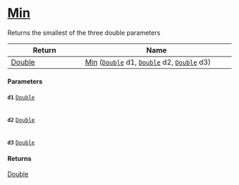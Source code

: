 # [Min](./MathHelper--Min.md)

Returns the smallest of the three double parameters

| Return<div><a href="#"><img width=225></a></div> | Name<div><a href="#"><img width=525></a></div> | 
| --- | --- | 
| [Double](https://docs.microsoft.com/en-us/dotnet/api/System.Double) | [Min](./MathHelper--Min.md) ([`Double`](https://docs.microsoft.com/en-us/dotnet/api/System.Double) d1, [`Double`](https://docs.microsoft.com/en-us/dotnet/api/System.Double) d2, [`Double`](https://docs.microsoft.com/en-us/dotnet/api/System.Double) d3) | 


#### Parameters
**`d1`**  [`Double`](https://docs.microsoft.com/en-us/dotnet/api/System.Double)<br><br><br>**`d2`**  [`Double`](https://docs.microsoft.com/en-us/dotnet/api/System.Double)<br><br><br>**`d3`**  [`Double`](https://docs.microsoft.com/en-us/dotnet/api/System.Double)<br>
#### Returns
[Double](https://docs.microsoft.com/en-us/dotnet/api/System.Double)<br>
